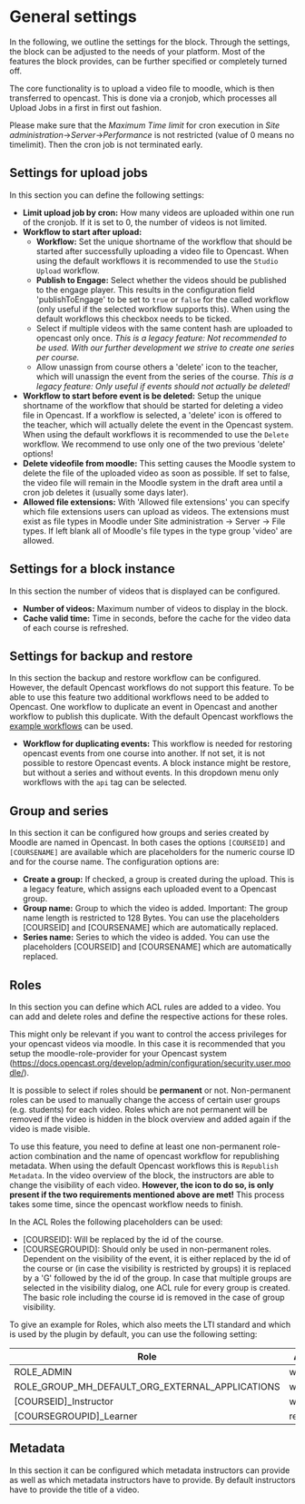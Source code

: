 # General settings

In the following, we outline the settings for the block.
Through the settings, the block can be adjusted to the needs of your platform.
Most of the features the block provides, can be further specified or completely turned off.

The core functionality is to upload a video file to moodle, which is then transferred to opencast.
This is done via a cronjob, which processes all Upload Jobs in a first in first out fashion.

Please make sure that the *Maximum Time limit* for cron execution in *Site administration*->*Server*->*Performance* is not restricted (value of 0 means no timelimit).
Then the cron job is not terminated early.

## Settings for upload jobs

In this section you can define the following settings:

* **Limit upload job by cron:** How many videos are uploaded within one run of the cronjob. If it is set to 0, the number of videos is not limited.
* **Workflow to start after upload:**
  * **Workflow:** Set the unique shortname of the workflow that should be started after successfully uploading a video file to Opencast. When using the default workflows it is recommended to use the `Studio Upload` workflow.
  * **Publish to Engage:**  Select whether the videos should be published to the engage player. This results in the configuration field 'publishToEngage' to be set to `true` or `false` for the called workflow (only useful if the selected workflow supports this). When using the default workflows this checkbox needs to be ticked.
  * Select if multiple videos with the same content hash are uploaded to opencast only once. *This is a legacy feature: Not recommended to be used. With our further development we strive to create one series per course.*
  * Allow unassign from course others a 'delete' icon to the teacher, which will unassign the event from the series of the course. *This is a legacy feature: Only useful if events should not actually be deleted!*
* **Workflow to start before event is be deleted:** Setup the unique shortname of the workflow that should be started for deleting a video file in Opencast. If a workflow is selected, a 'delete' icon is offered to the teacher, which will actually delete the event in the Opencast system. When using the default workflows it is recommended to use the `Delete` workflow. We recommend to use only one of the two previous 'delete' options!
* **Delete videofile from moodle:** This setting causes the Moodle system to delete the file of the uploaded video as soon as possible. If set to false, the video file will remain in the Moodle system in the draft area until a cron job deletes it (usually some days later).
* **Allowed file extensions:** With 'Allowed file extensions' you can specify which file extensions users can upload as videos. The extensions must exist as file types in Moodle under Site administration -> Server -> File types. If left blank all of Moodle's file types in the type group 'video' are allowed.

## Settings for a block instance

In this section the number of videos that is displayed can be configured.

* **Number of videos:** Maximum number of videos to display in the block.
* **Cache valid time:** Time in seconds, before the cache for the video data of each course is refreshed.

## Settings for backup and restore

In this section the backup and restore workflow can be configured. However, the default Opencast workflows do not support this feature. To be able to use this feature two additional workflows need to be added to Opencast. One workflow to duplicate an event in Opencast and another workflow to publish this duplicate. With the default Opencast workflows the [example workflows](backup_restore_workflows.md) can be used.

* **Workflow for duplicating events:** This workflow is needed for restoring opencast events from one course into another. If not set, it is not possible to restore Opencast events. A block instance might be restore, but without a series and without events. In this dropdown menu only workflows with the `api` tag can be selected.

## Group and series

In this section it can be configured how groups and series created by Moodle are named in Opencast. In both cases the options `[COURSEID]` and `[COURSENAME]` are available which are placeholders for the numeric course ID and for the course name. The configuration options are:

* **Create a group:** If checked, a group is created during the upload. This is a legacy feature, which assigns each uploaded event to a Opencast group.
* **Group name:** Group to which the video is added. Important: The group name length is restricted to 128 Bytes. You can use the placeholders [COURSEID] and [COURSENAME] which are automatically replaced.
* **Series name:** Series to which the video is added. You can use the placeholders [COURSEID] and [COURSENAME] which are automatically replaced.

## Roles

In this section you can define which ACL rules are added to a video. You can add and delete roles and define the respective actions for these roles.

This might only be relevant if you want to control the access privileges for your opencast videos via moodle. In this case it is recommended that you setup the moodle-role-provider for your Opencast system (https://docs.opencast.org/develop/admin/configuration/security.user.moodle/).

It is possible to select if roles should be **permanent** or not. Non-permanent roles can be used to manually change the access of certain user groups (e.g. students) for each video.
Roles which are not permanent will be removed if the video is hidden in the block overview and added again if the video is made visible.

To use this feature, you need to define at least one non-permanent role-action combination and the name of opencast workflow for republishing metadata. When using the default Opencast workflows this is `Republish Metadata`. In the video overview of the block, the instructors are able to change the visibility of each video. **However, the icon to do so, is only present if the two requirements mentioned above are met!** This process takes some time, since the opencast workflow needs to finish.

In the ACL Roles the following placeholders can be used:
 * [COURSEID]: Will be replaced by the id of the course.
 * [COURSEGROUPID]: Should only be used in non-permanent roles.
 Dependent on the visibility of the event, it is either replaced by the id of the course or
 (in case the visibility is restricted by groups) it is replaced by a 'G' followed by the id of the group.
 In case that multiple groups are selected in the visibility dialog, one ACL rule for every group is created.
 The basic role including the course id is removed in the case of group visibility.

To give an example for Roles, which also meets the LTI standard and which is used by the plugin by default, you can use the following setting:

| Role                                            | Actions    | Permanent |
| ------------------------------------------------|------------|-----------|
| ROLE_ADMIN                                      | write,read | Yes       |
| ROLE_GROUP_MH_DEFAULT_ORG_EXTERNAL_APPLICATIONS | write,read | Yes       |
| [COURSEID]_Instructor                           | write,read | Yes       |
| [COURSEGROUPID]_Learner                         | read       | No        |

## Metadata

In this section it can be configured which metadata instructors can provide as well as which metadata instructors have to provide. By default instructors have to provide the title of a video.
